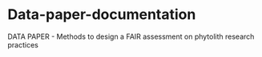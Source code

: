 # Data-paper-documentation
DATA PAPER - Methods to design a FAIR assessment on phytolith research practices
